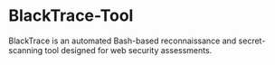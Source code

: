 # BlackTrace-Tool
BlackTrace is an automated Bash-based reconnaissance and secret-scanning tool designed for web security assessments.
